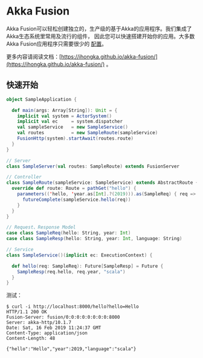 # Akka Fusion

Akka Fusion可以轻松创建独立的，生产级的基于Akka的应用程序。我们集成了Akka生态系统里常用及流行的组件，
因此您可以快速搭建开始你的应用。大多数Akka Fusion应用程序只需要很少的 [配置](https://lightbend.github.io/config/)。

更多内容请阅读文档：[https://ihongka.github.io/akka-fusion/](https://ihongka.github.io/akka-fusion/) 。

## 快速开始

```scala
object SampleApplication {

  def main(args: Array[String]): Unit = {
    implicit val system = ActorSystem()
    implicit val ec     = system.dispatcher
    val sampleService   = new SampleService()
    val routes          = new SampleRoute(sampleService)
    FusionHttp(system).startAwait(routes.route)
  }
}

// Server
class SampleServer(val routes: SampleRoute) extends FusionServer

// Controller
class SampleRoute(sampleService: SampleService) extends AbstractRoute {
  override def route: Route = pathGet("hello") {
    parameters(('hello, 'year.as[Int].?(2019))).as(SampleReq) { req =>
      futureComplete(sampleService.hello(req))
    }
  }
}

// Request、Response Model
case class SampleReq(hello: String, year: Int)
case class SampleResp(hello: String, year: Int, language: String)

// Service
class SampleService()(implicit ec: ExecutionContext) {

  def hello(req: SampleReq): Future[SampleResp] = Future {
    SampleResp(req.hello, req.year, "scala")
  }
}
```

测试：
```
$ curl -i http://localhost:8000/hello?hello=Hello
HTTP/1.1 200 OK
Fusion-Server: fusion/0:0:0:0:0:0:0:0:8000
Server: akka-http/10.1.7
Date: Sat, 16 Feb 2019 11:24:37 GMT
Content-Type: application/json
Content-Length: 48

{"hello":"Hello","year":2019,"language":"scala"}
```

